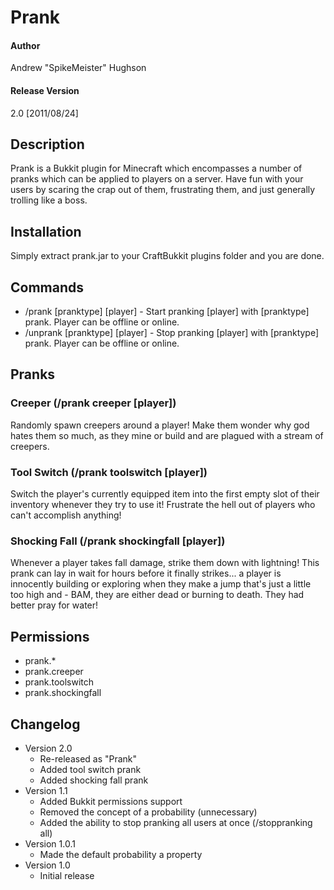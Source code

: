 Prank
=====
#### Author
Andrew "SpikeMeister" Hughson
#### Release Version
2.0 [2011/08/24]

Description
-----------
Prank is a Bukkit plugin for Minecraft which encompasses a number of pranks which can be applied to players on a server. Have fun with your users by scaring the crap out of them, frustrating them, and just generally trolling like a boss.

Installation
------------
Simply extract prank.jar to your CraftBukkit plugins folder and you are done.

Commands
--------
* /prank [pranktype] [player] - Start pranking [player] with [pranktype] prank. Player can be offline or online.
* /unprank [pranktype] [player] - Stop pranking [player] with [pranktype] prank. Player can be offline or online.

Pranks
------
### Creeper (/prank creeper [player])
Randomly spawn creepers around a player! Make them wonder why god hates them so much, as they mine or build and are plagued with a stream of creepers.

### Tool Switch (/prank toolswitch [player])
Switch the player's currently equipped item into the first empty slot of their inventory whenever they try to use it! Frustrate the hell out of players who can't accomplish anything!

### Shocking Fall (/prank shockingfall [player])
Whenever a player takes fall damage, strike them down with lightning! This prank can lay in wait for hours before it finally strikes... a player is innocently building or exploring when they make a jump that's just a little too high and - BAM, they are either dead or burning to death. They had better pray for water!

Permissions
-----------
* prank.*
* prank.creeper
* prank.toolswitch
* prank.shockingfall

Changelog
---------
* Version 2.0
	* Re-released as "Prank"
	* Added tool switch prank
	* Added shocking fall prank
* Version 1.1
	* Added Bukkit permissions support
    * Removed the concept of a probability (unnecessary)
    * Added the ability to stop pranking all users at once (/stoppranking all)
* Version 1.0.1
	* Made the default probability a property
* Version 1.0
	* Initial release
